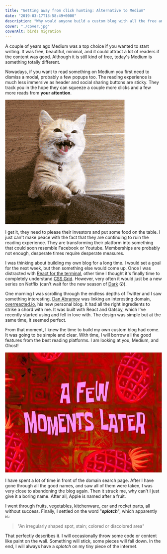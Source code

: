 ```yaml
---
title: "Getting away from click hunting: Alternative to Medium"
date: "2019-03-17T13:58:49+0000"
description: "Why would anyone build a custom blog with all the free and quick alternatives"
cover: "./cover.jpg"
coverAlt: birds migration
---
```


A couple of years ago Medium was a top choice if you wanted to start writing. It was free, beautiful, minimal, and it could attract a lot of readers if the content was good. Although it is still kind of free, today's Medium is something totally different.

Nowadays, if you want to read something on Medium you first need to dismiss a modal, probably a few popups too. The reading experience is much less immersive as header and social sharing buttons are sticky. They track you in the hope they can squeeze a couple more clicks and a few more reads from **your attention**.

![cat](cat.gif)

I get it, they need to please their investors and put some food on the table. I just can't make peace with the fact that they are continuing to ruin the reading experience. They are transforming their platform into something that could soon resemble Facebook or Youtube. Memberships are probably not enough, desperate times require desperate measures.

I was thinking about building my own blog for a long time. I would set a goal for the next week, but then something else would come up. Once I was distracted with [React for the terminal](https://github.com/vadimdemedes/ink "React Ink"), other time I thought it's finally time to completely understand [CSS Grid](https://cssgridgarden.com/ "CSS Grid game"). However, very often it would just be a new series on Netflix (can't wait for the new season of [Dark](https://www.imdb.com/title/tt5753856/) 😲).

One morning I was scrolling through the endless depths of Twitter and I saw something interesting. [Dan Abramov](https://twitter.com/dan_abramov "Dan Abramov Twitter") was linking an interesting domain, [overreacted.io](https://overreacted.io/ "Personal blog by Dan Abramov"), his new personal blog. It had all the right ingredients to strike a chord with me. It was built with React and Gatsby, which I've recently started using and fell in love with. The design was simple but at the same time, it seemed perfect.

From that moment, I knew the time to build my own custom blog had come. It was going to be simple and clear. With time, I will borrow all the good features from the best reading platforms. I am looking at you, Medium, and Ghost!

![moments](moments.jpeg)

I have spent a lot of time in front of the domain search page. After I have gone through all the good names, and saw all of them were taken, I was very close to abandoning the blog again. Then it struck me, why can't I just give it a boring name. After all, Apple is named after a fruit.

I went through fruits, vegetables, kitchenware, car and rocket parts, all without success. Finally, I settled on the word "_**splotch**_", which apparently is:

> "An irregularly shaped spot, stain; colored or discolored area"

That perfectly describes it. I will occasionally throw some code or content like paint on the wall. Something will stick, some pieces will fall down. In the end, I will always have a _splotch_ on my tiny piece of the internet.

